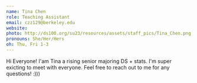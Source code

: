 ```yaml
---
name: Tina Chen
role: Teaching Assistant
email: czz129@berkeley.edu
website: 
photo: http://ds100.org/su23/resources/assets/staff_pics/Tina_Chen.png
pronouns: She/Her/Hers
oh: Thu, Fri 1-3
---
```

Hi Everyone! I'am Tina a rising senior majoring DS + stats. I'm super exicting to meet with everyone. Feel free to reach out to me for any questions! :)))
